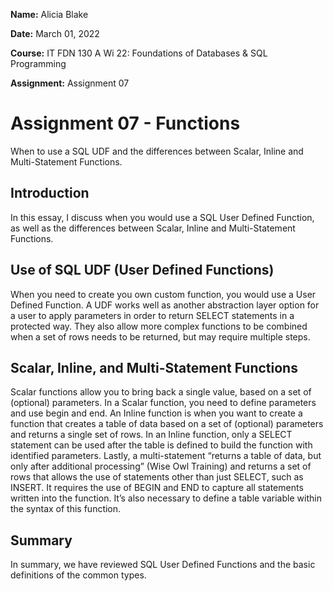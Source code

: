 **Name:** Alicia Blake

**Date:** March 01, 2022

**Course:** IT FDN 130 A Wi 22: Foundations of Databases & SQL Programming

**Assignment:** Assignment 07

# Assignment 07 - Functions
When to use a SQL UDF and the differences between Scalar, Inline and Multi-Statement Functions.

## Introduction

In this essay, I discuss when you would use a SQL User Defined Function, as well as the differences between Scalar, Inline and Multi-Statement Functions. 

## Use of SQL UDF (User Defined Functions)
When you need to create you own custom function, you would use a User Defined Function. A UDF works well as another abstraction layer option for a user to apply parameters in order to return SELECT statements in a protected way. They also allow more complex functions to be combined when a set of rows needs to be returned, but may require multiple steps.  

## Scalar, Inline, and Multi-Statement Functions
Scalar functions allow you to bring back a single value, based on a set of (optional) parameters. In a Scalar function, you need to define parameters and use begin and end. An Inline function is when you want to create a function that creates a table of data based on a set of (optional) parameters and returns a single set of rows. In an Inline function, only a SELECT statement can be used after the table is defined to build the function with identified parameters. Lastly, a multi-statement “returns a table of data, but only after additional processing” (Wise Owl Training) and returns a set of rows that allows the use of statements other than just SELECT, such as INSERT. It requires the use of BEGIN and END to capture all statements written into the function. It’s also necessary to define a table variable within the syntax of this function. 

## Summary
In summary, we have reviewed SQL User Defined Functions and the basic definitions of the common types.
